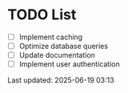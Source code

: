 # TODO List

- [ ] Implement caching
- [ ] Optimize database queries
- [ ] Update documentation
- [ ] Implement user authentication

Last updated: 2025-06-19 03:13
